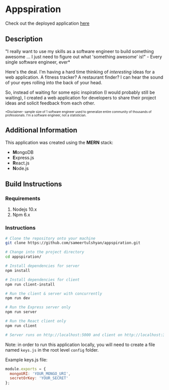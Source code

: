 # Appspiration

Check out the deployed application [here](https://morning-headland-55481.herokuapp.com/)

## Description

"I really want to use my skills as a software engineer to build something awesome ... I just need to figure out what 'something awesome' is!" - Every single software engineer, ever\* 

Here's the deal. I'm having a hard time thinking of *interesting* ideas for a web application. A fitness tracker? A restaurant finder? I can hear the sound of your eyes rolling into the back of your head. 

So, instead of waiting for some epic inspiration (I would probably still be waiting), I created a web application for developers to share their project ideas and solicit feedback from each other.  

<sub><sup>\*Disclaimer- sample size of 1 software engineer used to generalize entire community of thousands of professionals. I'm a software engineer, not a statistician.</sup></sub>

## Additional Information

This application was created using the **MERN** stack:
- **M**ongoDB
- **E**xpress.js
- **R**eact.js
- **N**ode.js

## Build Instructions

### Requirements
1. Nodejs 10.x
2. Npm 6.x

### Instructions

```bash
# Clone the repository onto your machine
git clone https://github.com/sameertulshyan/appspiration.git

# Change into the project directory
cd appspiration/

# Install dependencies for server
npm install

# Install dependencies for client
npm run client-install

# Run the client & server with concurrently
npm run dev

# Run the Express server only
npm run server

# Run the React client only
npm run client

# Server runs on http://localhost:5000 and client on http://localhost:3000
```

Note: in order to run this application locally, you will need to create a file named `keys.js` in the root level `config` folder.

Example keys.js file:

```js
module.exports = {
  mongoURI: 'YOUR_MONGO_URI',
  secretOrKey: 'YOUR_SECRET'
};
```
